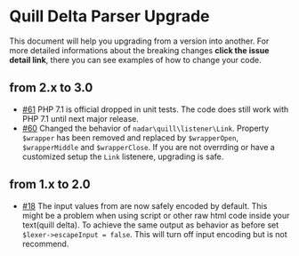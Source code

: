 # Quill Delta Parser Upgrade

This document will help you upgrading from a version into another. For more detailed informations about the breaking changes **click the issue detail link**, there you can see examples of how to change your code.

## from 2.x to 3.0

+ [#61](https://github.com/nadar/quill-delta-parser/pull/61) PHP 7.1 is official dropped in unit tests. The code does still work with PHP 7.1 until next major release.
+ [#60](https://github.com/nadar/quill-delta-parser/pull/60) Changed the behavior of `nadar\quill\listener\Link`. Property `$wrapper` has been removed and replaced by `$wrapperOpen`, `$wrapperMiddle` and `$wrapperClose`. If you are not overrding or have a customized setup the `Link` listenere, upgrading is safe.

## from 1.x to 2.0

+ [#18](https://github.com/nadar/quill-delta-parser/issues/18) The input values from are now safely encoded by default. This might be a problem when using script or other raw html code inside your text(quill delta). To achieve the same output as behavior as before set `$lexer->escapeInput = false`. This will turn off input encoding but is not recommend.